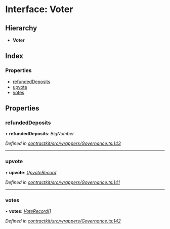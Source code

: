 # Interface: Voter

## Hierarchy

* **Voter**

## Index

### Properties

* [refundedDeposits](_wrappers_governance_.voter.md#refundeddeposits)
* [upvote](_wrappers_governance_.voter.md#upvote)
* [votes](_wrappers_governance_.voter.md#votes)

## Properties

###  refundedDeposits

• **refundedDeposits**: *BigNumber*

*Defined in [contractkit/src/wrappers/Governance.ts:143](https://github.com/celo-org/celo-monorepo/blob/master/packages/sdk/contractkit/src/wrappers/Governance.ts#L143)*

___

###  upvote

• **upvote**: *[UpvoteRecord](_wrappers_governance_.upvoterecord.md)*

*Defined in [contractkit/src/wrappers/Governance.ts:141](https://github.com/celo-org/celo-monorepo/blob/master/packages/sdk/contractkit/src/wrappers/Governance.ts#L141)*

___

###  votes

• **votes**: *[VoteRecord](_wrappers_governance_.voterecord.md)[]*

*Defined in [contractkit/src/wrappers/Governance.ts:142](https://github.com/celo-org/celo-monorepo/blob/master/packages/sdk/contractkit/src/wrappers/Governance.ts#L142)*
